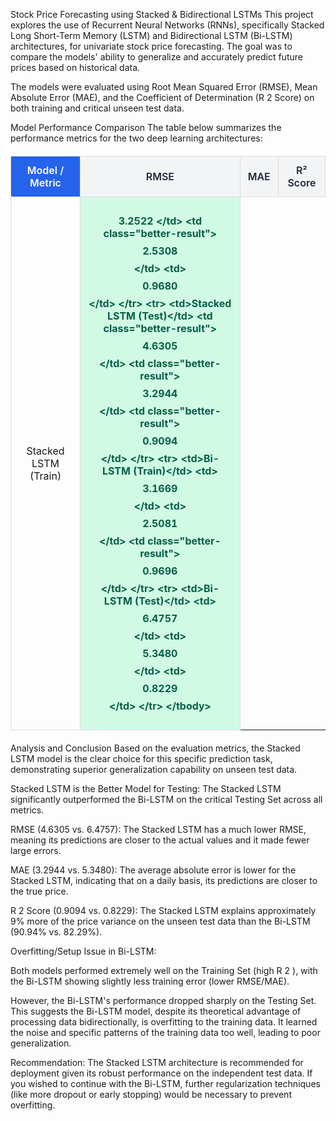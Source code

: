 <style>
.comparison-table {
width: 100%;
border-collapse: collapse;
margin: 20px 0;
font-family: 'Inter', sans-serif;
}
.comparison-table th, .comparison-table td {
border: 1px solid #ddd;
padding: 12px;
text-align: center;
}
.comparison-table th {
background-color: #f3f4f6;
color: #1f2937;
font-weight: 600;
position: sticky;
top: 0;
}
.comparison-table tr:nth-child(even) {
background-color: #f9fafb;
}
.comparison-table tr:hover {
background-color: #f1f5f9;
}
.better-result {
background-color: #d1fae5;
font-weight: bold;
color: #065f46;
}
.highlight-header {
background-color: #2563eb !important;
color: white !important;
}
h3 {
font-family: 'Inter', sans-serif;
color: #1f2937;
border-bottom: 2px solid #2563eb;
padding-bottom: 5px;
}
</style>

Stock Price Forecasting using Stacked & Bidirectional LSTMs
This project explores the use of Recurrent Neural Networks (RNNs), specifically Stacked Long Short-Term Memory (LSTM) and Bidirectional LSTM (Bi-LSTM) architectures, for univariate stock price forecasting. The goal was to compare the models' ability to generalize and accurately predict future prices based on historical data.

The models were evaluated using Root Mean Squared Error (RMSE), Mean Absolute Error (MAE), and the Coefficient of Determination (R 
2
  Score) on both training and critical unseen test data.

Model Performance Comparison
The table below summarizes the performance metrics for the two deep learning architectures:

<table class="comparison-table">
<thead>
<tr>
<th class="highlight-header">Model / Metric</th>
<th>RMSE</th>
<th>MAE</th>
<th>R² Score</th>
</tr>
</thead>
<tbody>
<tr>
<td>Stacked LSTM (Train)</td>
<td class="better-result">

3.2522
        &lt;/td&gt;
        &lt;td class=&quot;better-result&quot;&gt;
            $$
            2.5308
            $$
        &lt;/td&gt;
        &lt;td&gt;
            $$
            0.9680
            $$
        &lt;/td&gt;
    &lt;/tr&gt;
    &lt;tr&gt;
        &lt;td&gt;Stacked LSTM (Test)&lt;/td&gt;
        &lt;td class=&quot;better-result&quot;&gt;
            $$
            4.6305
            $$
        &lt;/td&gt;
        &lt;td class=&quot;better-result&quot;&gt;
            $$
            3.2944
            $$
        &lt;/td&gt;
        &lt;td class=&quot;better-result&quot;&gt;
            $$
            0.9094
            $$
        &lt;/td&gt;
    &lt;/tr&gt;
    &lt;tr&gt;
        &lt;td&gt;Bi-LSTM (Train)&lt;/td&gt;
        &lt;td&gt;
            $$
            3.1669
            $$
        &lt;/td&gt;
        &lt;td&gt;
            $$
            2.5081
            $$
        &lt;/td&gt;
        &lt;td class=&quot;better-result&quot;&gt;
            $$
            0.9696
            $$
        &lt;/td&gt;
    &lt;/tr&gt;
    &lt;tr&gt;
        &lt;td&gt;Bi-LSTM (Test)&lt;/td&gt;
        &lt;td&gt;
            $$
            6.4757
            $$
        &lt;/td&gt;
        &lt;td&gt;
            $$
            5.3480
            $$
        &lt;/td&gt;
        &lt;td&gt;
            $$
            0.8229
            $$
        &lt;/td&gt;
    &lt;/tr&gt;
&lt;/tbody&gt;

</table>

Analysis and Conclusion
Based on the evaluation metrics, the Stacked LSTM model is the clear choice for this specific prediction task, demonstrating superior generalization capability on unseen test data.

Stacked LSTM is the Better Model for Testing: The Stacked LSTM significantly outperformed the Bi-LSTM on the critical Testing Set across all metrics.

RMSE (4.6305 vs. 6.4757): The Stacked LSTM has a much lower RMSE, meaning its predictions are closer to the actual values and it made fewer large errors.

MAE (3.2944 vs. 5.3480): The average absolute error is lower for the Stacked LSTM, indicating that on a daily basis, its predictions are closer to the true price.

R 
2
  Score (0.9094 vs. 0.8229): The Stacked LSTM explains approximately 9% more of the price variance on the unseen test data than the Bi-LSTM (90.94% vs. 82.29%).

Overfitting/Setup Issue in Bi-LSTM:

Both models performed extremely well on the Training Set (high R 
2
 ), with the Bi-LSTM showing slightly less training error (lower RMSE/MAE).

However, the Bi-LSTM's performance dropped sharply on the Testing Set. This suggests the Bi-LSTM model, despite its theoretical advantage of processing data bidirectionally, is overfitting to the training data. It learned the noise and specific patterns of the training data too well, leading to poor generalization.

Recommendation: The Stacked LSTM architecture is recommended for deployment given its robust performance on the independent test data. If you wished to continue with the Bi-LSTM, further regularization techniques (like more dropout or early stopping) would be necessary to prevent overfitting.
